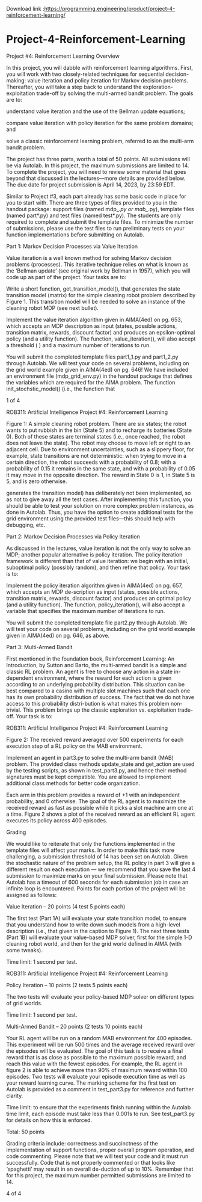 Download link :https://programming.engineering/product/project-4-reinforcement-learning/


# Project-4-Reinforcement-Learning
Project #4: Reinforcement Learning
Overview

In this project, you will dabble with reinforcement learning algorithms. First, you will work with two closely-related techniques for sequential decision-making: value iteration and policy iteration for Markov decision problems. Thereafter, you will take a step back to understand the exploration-exploitation trade-off by solving the multi-armed bandit problem. The goals are to:

understand value iteration and the use of the Bellman update equations;

compare value iteration with policy iteration for the same problem domains; and

solve a classic reinforcement learning problem, referred to as the multi-arm bandit problem.

The project has three parts, worth a total of 50 points. All submissions will be via Autolab. In this project, the maximum submissions are limited to 14. To complete the project, you will need to review some material that goes beyond that discussed in the lectures—more details are provided below. The due date for project submission is April 14, 2023, by 23:59 EDT.

Similar to Project #3, each part already has some basic code in place for you to start with. There are three types of files provided to you in the handout package: support files (named mdp_*.py or mab_*.py), template files (named part*.py) and test files (named test*.py). The students are only required to complete and submit the template files. To minimize the number of submissions, please use the test files to run preliminary tests on your function implementations before submitting on Autolab.

Part 1: Markov Decision Processes via Value Iteration

Value iteration is a well known method for solving Markov decision problems (processes). This iterative technique relies on what is known as the ‘Bellman update’ (see original work by Bellman in 1957), which you will code up as part of the project. Your tasks are to:

Write a short function, get_transition_model(), that generates the state transition model (matrix) for the simple cleaning robot problem described by Figure 1. This transition model will be needed to solve an instance of the cleaning robot MDP (see next bullet).

Implement the value iteration algorithm given in AIMA(4ed) on pg. 653, which accepts an MDP description as input (states, possible actions, transition matrix, rewards, discount factor) and produces an epsilon-optimal policy (and a utility function). The function, value_iteration(), will also accept a threshold ( ) and a maximum number of iterations to run.

You will submit the completed template files part1_1.py and part1_2.py through Autolab. We will test your code on several problems, including on the grid world example given in AIMA(4ed) on pg. 646! We have included an environment file (mdp_grid_env.py) in the handout package that defines the variables which are required for the AIMA problem. The function init_stochstic_model() (i.e., the function that

1 of 4

ROB311: Artificial Intelligence Project #4: Reinforcement Learning


Figure 1: A simple cleaning robot problem. There are six states; the robot wants to put rubbish in the bin (State 5) and to recharge its batteries (State 0). Both of these states are terminal states (i.e., once reached, the robot does not leave the state). The robot may choose to move left or right to an adjacent cell. Due to environment uncertainties, such as a slippery floor, for example, state transitions are not deterministic: when trying to move in a certain direction, the robot succeeds with a probability of 0.8; with a probability of 0.15 it remains in the same state, and with a probability of 0.05 it may move in the opposite direction. The reward in State 0 is 1, in State 5 is 5, and is zero otherwise.

generates the transition model) has deliberately not been implemented, so as not to give away all the test cases. After implementing this function, you should be able to test your solution on more complex problem instances, as done in Autolab. Thus, you have the option to create additional tests for the grid environment using the provided test files—this should help with debugging, etc.

Part 2: Markov Decision Processes via Policy Iteration

As discussed in the lectures, value iteration is not the only way to solve an MDP; another popular alternative is policy iteration. The policy iteration framework is different than that of value iteration: we begin with an initial, suboptimal policy (possibly random), and then refine that policy. Your task is to:

Implement the policy iteration algorithm given in AIMA(4ed) on pg. 657, which accepts an MDP de-scription as input (states, possible actions, transition matrix, rewards, discount factor) and produces an optimal policy (and a utility function). The function, policy_iteration(), will also accept a variable that specifies the maximum number of iterations to run.

You will submit the completed template file part2.py through Autolab. We will test your code on several problems, including on the grid world example given in AIMA(4ed) on pg. 646, as above.

Part 3: Multi-Armed Bandit

First mentioned in the foundation book, Reinforcement Learning: An Introduction, by Sutton and Barto, the multi-armed bandit is a simple and classic RL problem. An agent is free to choose any action in a state in-dependent environment, where the reward for each action is given according to an underlying probability distribution. This situation can be best compared to a casino with multiple slot machines such that each one has its own probability distribution of success. The fact that we do not have access to this probability distri-bution is what makes this problem non-trivial. This problem brings up the classic exploration vs. exploitation trade-off. Your task is to:

ROB311: Artificial Intelligence Project #4: Reinforcement Learning


Figure 2: The received reward averaged over 500 experiments for each execution step of a RL policy on the MAB environment.

Implement an agent in part3.py to solve the multi-arm bandit (MAB) problem. The provided class methods update_state and get_action are used by the testing scripts, as shown in test_part3.py, and hence their method signatures must be kept compatible. You are allowed to implement additional class methods for better code organization.

Each arm in this problem provides a reward of +1 with an independent probability, and 0 otherwise. The goal of the RL agent is to maximize the received reward as fast as possible while it picks a slot machine arm one at a time. Figure 2 shows a plot of the received reward as an efficient RL agent executes its policy across 400 episodes.

Grading

We would like to reiterate that only the functions implemented in the template files will affect your marks. In order to make this task more challenging, a submission threshold of 14 has been set on Autolab. Given the stochastic nature of the problem setup, the RL policy in part 3 will give a different result on each execution — we recommend that you save the last 4 submission to maximize marks on your final submission. Please note that Autolab has a timeout of 600 seconds for each submission job in case an infinite loop is encountered. Points for each portion of the project will be assigned as follows:

Value Iteration – 20 points (4 test 5 points each)

The first test (Part 1A) will evaluate your state transition model, to ensure that you understand how to write down such models from a high-level description (i.e., that given in the caption to Figure 1). The next three tests (Part 1B) will evaluate your value-based MDP solver, first for the simple 1-D cleaning robot world, and then for the grid world defined in AIMA (with some tweaks).

Time limit: 1 second per test.

ROB311: Artificial Intelligence Project #4: Reinforcement Learning

Policy Iteration – 10 points (2 tests 5 points each)

The two tests will evaluate your policy-based MDP solver on different types of grid worlds.

Time limit: 1 second per test.

Multi-Armed Bandit – 20 points (2 tests 10 points each)

Your RL agent will be run on a random MAB environment for 400 episodes. This experiment will be run 500 times and the average received reward over the episodes will be evaluated. The goal of this task is to receive a final reward that is as close as possible to the maximum possible reward, and reach this value with the fewest episodes. For example, the RL agent in figure 2 is able to achieve more than 90% of maximum reward within 100 episodes. Two tests will evaluate your episode execution time as well as your reward learning curve. The marking scheme for the first test on Autolab is provided as a comment in test_part3.py for reference and further clarity.

Time limit: to ensure that the experiments finish running within the Autolab time limit, each episode must take less than 0.001s to run. See test_part3.py for details on how this is enforced.

Total: 50 points

Grading criteria include: correctness and succinctness of the implementation of support functions, proper overall program operation, and code commenting. Please note that we will test your code and it must run successfully. Code that is not properly commented or that looks like ‘spaghetti’ may result in an overall de-duction of up to 10%. Remember that for this project, the maximum number permitted submissions are limited to 14.

4 of 4
